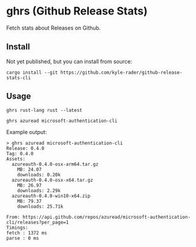 # ghrs (Github Release Stats)

Fetch stats about Releases on Github.

## Install

Not yet published, but you can install from source:

```shell
cargo install --git https://github.com/kyle-rader/github-release-stats-cli
```

## Usage

```shell
ghrs rust-lang rust --latest
```

```shell
ghrs azuread microsoft-authentication-cli
```

Example output:

```
> ghrs azuread microsoft-authentication-cli
Release: 0.4.0
Tag: 0.4.0
Assets:
  azureauth-0.4.0-osx-arm64.tar.gz
    MB: 24.07
    downloads: 0.20k
  azureauth-0.4.0-osx-x64.tar.gz
    MB: 26.97
    downloads: 2.29k
  azureauth-0.4.0-win10-x64.zip
    MB: 79.37
    downloads: 25.71k

From: https://api.github.com/repos/azuread/microsoft-authentication-cli/releases?per_page=1
Timings:
fetch : 1372 ms
parse : 0 ms
```
